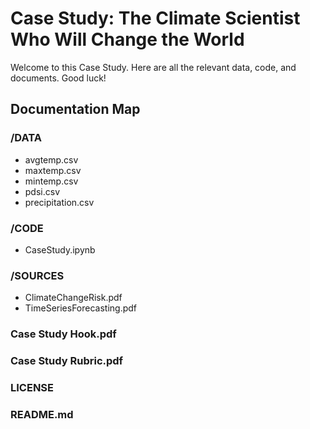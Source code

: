 # Case Study: The Climate Scientist Who Will Change the World

Welcome to this Case Study. Here are all the relevant data, code, and documents. Good luck!

## Documentation Map

### /DATA

+ avgtemp.csv
+ maxtemp.csv
+ mintemp.csv
+ pdsi.csv
+ precipitation.csv

### /CODE

+ CaseStudy.ipynb

### /SOURCES

+ ClimateChangeRisk.pdf
+ TimeSeriesForecasting.pdf

### Case Study Hook.pdf

### Case Study Rubric.pdf

### LICENSE

### README.md
